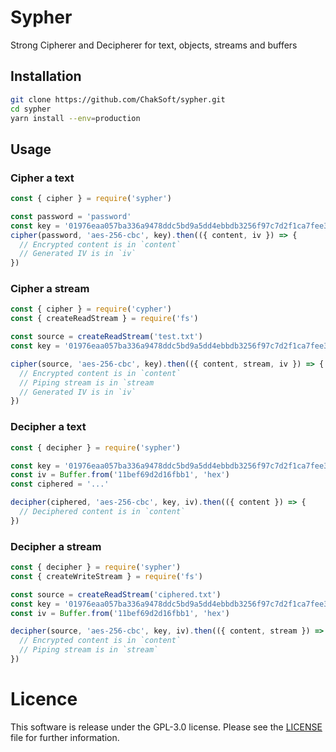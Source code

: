 # Sypher

Strong Cipherer and Decipherer for text, objects, streams and buffers

## Installation

```bash
git clone https://github.com/ChakSoft/sypher.git
cd sypher
yarn install --env=production
```

## Usage

### Cipher a text

```javascript
const { cipher } = require('sypher')

const password = 'password'
const key = '01976eaa057ba336a9478ddc5bd9a5dd4ebbdb3256f97c7d2f1ca7fee3e0d0eb'
cipher(password, 'aes-256-cbc', key).then(({ content, iv }) => {
  // Encrypted content is in `content`
  // Generated IV is in `iv`
})
```

### Cipher a stream

```javascript
const { cipher } = require('cypher')
const { createReadStream } = require('fs')

const source = createReadStream('test.txt')
const key = '01976eaa057ba336a9478ddc5bd9a5dd4ebbdb3256f97c7d2f1ca7fee3e0d0eb'

cipher(source, 'aes-256-cbc', key).then(({ content, stream, iv }) => {
  // Encrypted content is in `content`
  // Piping stream is in `stream
  // Generated IV is in `iv`
})
```

### Decipher a text

```javascript
const { decipher } = require('sypher')

const key = '01976eaa057ba336a9478ddc5bd9a5dd4ebbdb3256f97c7d2f1ca7fee3e0d0eb'
const iv = Buffer.from('11bef69d2d16fbb1', 'hex')
const ciphered = '...'

decipher(ciphered, 'aes-256-cbc', key, iv).then(({ content }) => {
  // Deciphered content is in `content`
})
```

### Decipher a stream

```javascript
const { decipher } = require('sypher')
const { createWriteStream } = require('fs')

const source = createReadStream('ciphered.txt')
const key = '01976eaa057ba336a9478ddc5bd9a5dd4ebbdb3256f97c7d2f1ca7fee3e0d0eb'
const iv = Buffer.from('11bef69d2d16fbb1', 'hex')

decipher(source, 'aes-256-cbc', key, iv).then(({ content, stream }) => {
  // Encrypted content is in `content`
  // Piping stream is in `stream`
})
```

# Licence

This software is release under the GPL-3.0 license. Please see the [LICENSE](#LICENSE) file for further information.
